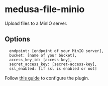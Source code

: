 # medusa-file-minio

Upload files to a MinIO server.

## Options

```
  endpoint: [endpoint of your MinIO server],
  bucket: [name of your bucket],
  access_key_id: [access-key],
  secret_access_key: [secret-access-key],
  ssl_enabled: [if ssl is enabled or not]
```

Follow [this guide](https://docs.medusa-commerce.com/how-to/uploading-images-to-minio) to configure the plugin.
